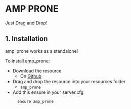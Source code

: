 # AMP PRONE

Just Drag and Drop!

## 1. Installation
amp_prone works as a standalone!

To install amp_prone:
- Download the resource
  - On [Github](https://github.com/iampere4u/amp_prone)
- Drag and drop the resource into your resources folder
  - `amp_prone`
- Add this ensure in your server.cfg
  ```
    ensure amp_prone
  ```
